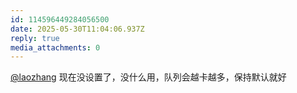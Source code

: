 ```yaml
---
id: 114596449284056500
date: 2025-05-30T11:04:06.937Z
reply: true
media_attachments: 0
---
```


[@laozhang](https://suo.si/@laozhang) 现在没设置了，没什么用，队列会越卡越多，保持默认就好

